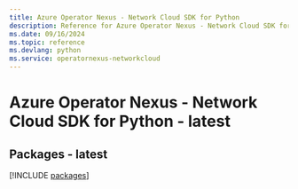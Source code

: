 ```yaml
---
title: Azure Operator Nexus - Network Cloud SDK for Python
description: Reference for Azure Operator Nexus - Network Cloud SDK for Python
ms.date: 09/16/2024
ms.topic: reference
ms.devlang: python
ms.service: operatornexus-networkcloud
---
```

# Azure Operator Nexus - Network Cloud SDK for Python - latest
## Packages - latest
[!INCLUDE [packages](operator-nexus---network-cloud-index.md)]